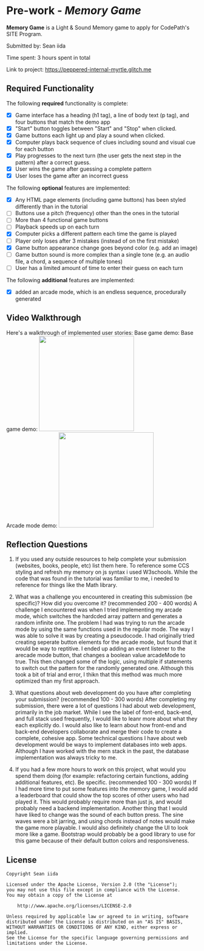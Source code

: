 # Pre-work - *Memory Game*

**Memory Game** is a Light & Sound Memory game to apply for CodePath's SITE Program. 

Submitted by: Sean iida

Time spent: 3 hours spent in total

Link to project: https://peppered-internal-myrtle.glitch.me

## Required Functionality

The following **required** functionality is complete:

* [x] Game interface has a heading (h1 tag), a line of body text (p tag), and four buttons that match the demo app
* [x] "Start" button toggles between "Start" and "Stop" when clicked. 
* [x] Game buttons each light up and play a sound when clicked. 
* [x] Computer plays back sequence of clues including sound and visual cue for each button
* [x] Play progresses to the next turn (the user gets the next step in the pattern) after a correct guess. 
* [x] User wins the game after guessing a complete pattern
* [x] User loses the game after an incorrect guess

The following **optional** features are implemented:

* [x] Any HTML page elements (including game buttons) has been styled differently than in the tutorial
* [ ] Buttons use a pitch (frequency) other than the ones in the tutorial
* [ ] More than 4 functional game buttons
* [ ] Playback speeds up on each turn
* [x] Computer picks a different pattern each time the game is played
* [ ] Player only loses after 3 mistakes (instead of on the first mistake)
* [x] Game button appearance change goes beyond color (e.g. add an image)
* [ ] Game button sound is more complex than a single tone (e.g. an audio file, a chord, a sequence of multiple tones)
* [ ] User has a limited amount of time to enter their guess on each turn

The following **additional** features are implemented:

- [x] added an arcade mode, which is an endless sequence, procedurally generated

## Video Walkthrough

Here's a walkthrough of implemented user stories:
Base game demo:
Base game demo:
  <img src="http://g.recordit.co/B7Qdr5mmwm.gif" width =250><br>
Arcade mode demo: 
  <img src="http://g.recordit.co/L22Ca5F3ee.gif" width =250><br>


## Reflection Questions
1. If you used any outside resources to help complete your submission (websites, books, people, etc) list them here. 
  To reference some CCS styling and refresh my memory on js syntax i used W3schools. 
  While the code that was found in the tutorial was familiar to me, i needed to reference for things like the Math library.

2. What was a challenge you encountered in creating this submission (be specific)? How did you overcome it? (recommended 200 - 400 words) 
  A challenge I encountered was when I tried implementing my arcade mode, which switches the hardcded array pattern and generates a random infinite one.
  The problem I had was trying to run the arcade mode by using the same functions used in the regular mode.
  The way I was able to solve it was by creating a pseudocode.
  I had originally tried creating seperate button elements for the arcade mode, but found that it would be way to reptitive.
  I ended up adding an event listener to the arecade mode button, that changes a boolean value arcadeMode to true.
  This then changed some of the logic, using multiple if statements to switch out the pattern for the randomly generated one.
  Although this took a bit of trial and error, I thikn that this method was much more optimized than my first approach.

3. What questions about web development do you have after completing your submission? (recommended 100 - 300 words) 
  After completing my submission, there were a lot of questions I had about web development, primarily in the job market.
  While I see the label of font-end, back-end, and full stack used frequently, I would like to leanr more about what they each explicitly do.
  I would also like to learn about how front-end and back-end developers collaborate and merge their code to create a complete, cohesive app.
  Some technical questions I have about web development would be ways to implement databases into web apps. 
  Although I have worked with the mern stack in the past, the database implementation was always tricky to me.
  

4. If you had a few more hours to work on this project, what would you spend them doing (for example: refactoring certain functions, adding additional features, etc). Be specific. (recommended 100 - 300 words) 
  If I had more time to put some features into the memory game, I would add a leaderboard that could show the top scores of other users who had played it. 
  This would probably require more than just js, and would probably need a backend implementation.
  Another thing that I would have liked to change was the sound of each button press.
  The sine waves were a bit jarring, and using chords instead of notes would make the game more playable.
  I would also definitely change the UI to look more like a game.
  Bootstrap would probably be a good library to use for this game because of their default button colors and responsiveness.
  



## License

    Copyright Sean iida

    Licensed under the Apache License, Version 2.0 (the "License");
    you may not use this file except in compliance with the License.
    You may obtain a copy of the License at

        http://www.apache.org/licenses/LICENSE-2.0

    Unless required by applicable law or agreed to in writing, software
    distributed under the License is distributed on an "AS IS" BASIS,
    WITHOUT WARRANTIES OR CONDITIONS OF ANY KIND, either express or implied.
    See the License for the specific language governing permissions and
    limitations under the License.

